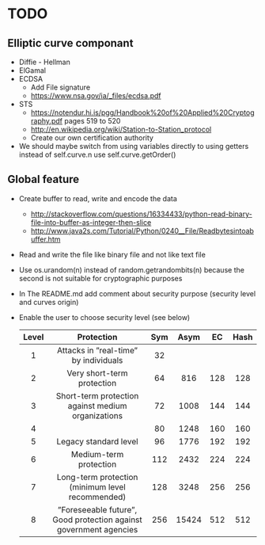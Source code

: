# TODO

## Elliptic curve componant

* Diffie - Hellman
* ElGamal
* ECDSA
   - Add File signature
   - https://www.nsa.gov/ia/_files/ecdsa.pdf
* STS 
   - https://notendur.hi.is/pgg/Handbook%20of%20Applied%20Cryptography.pdf pages 519 to 520
   - http://en.wikipedia.org/wiki/Station-to-Station_protocol
   - Create our own certification authority
* We should maybe switch from using variables directly to using getters instead of self.curve.n use self.curve.getOrder()

## Global feature

* Create buffer to read, write and encode the data
    - http://stackoverflow.com/questions/16334433/python-read-binary-file-into-buffer-as-integer-then-slice
    - http://www.java2s.com/Tutorial/Python/0240__File/Readbytesintoabuffer.htm
* Read and write the file like binary file and not like text file
* Use os.urandom(n) instead of random.getrandombits(n) because the second is not suitable for cryptographic purposes
* In The README.md add comment about security purpose (security level and curves origin)
* Enable the user to choose security level (see below)

    | Level | Protection                                                        | Sym | Asym  | EC  | Hash |
    |:-----:|:-----------------------------------------------------------------:|:---:|:-----:|:---:|:----:|
    | 1     | Attacks in ”real-time” by individuals                             | 32  |       |     |      |
    | 2     | Very short-term protection                                        | 64  | 816   | 128 | 128  |
    | 3     | Short-term protection against medium organizations                | 72  | 1008  | 144 | 144  |
    | 4     |                                                                   | 80  | 1248  | 160 | 160  | 
    | 5     | Legacy standard level                                             | 96  | 1776  | 192 | 192  |
    | 6     | Medium-term protection                                            | 112 | 2432  | 224 | 224  |
    | 7     | Long-term protection (minimum level recommended)                  | 128 | 3248  | 256 | 256  |
    | 8     | ”Foreseeable future”, Good protection against government agencies | 256 | 15424 | 512 | 512  |

